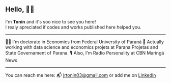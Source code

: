 ## Hello, :raising_hand_man:

I'm **Tonin** and it's soo nice to see you here! <br /> 
I realy apreciated if codes and works published here helped you. 

---
:man_student: I'm doctorate in Economics from Federal University of Paraná 
:briefcase: Actually working with data science and economics projets at Parana Projetas and State Governament of Parana.
:studio_microphone: Also, I'm Radio Personality at CBN Maringá News 

---

You can reach me here: :mailbox_with_mail: jrtonin03@gmail.com or add me on [Linkedin](https://www.linkedin.com/in/jrtonin/?locale=en_US)
